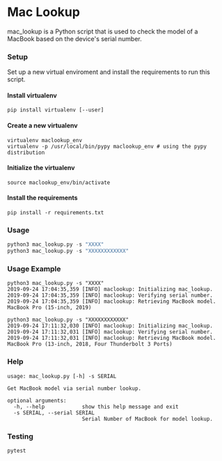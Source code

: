 # Mac Lookup

mac_lookup is a Python script that is used to check the model of a MacBook based on the device's serial number.


### Setup

Set up a new virtual enviroment and install the requirements to run this script.

#### Install virtualenv
```
pip install virtualenv [--user]
```
#### Create a new virtualenv
```
virtualenv maclookup_env
virtualenv -p /usr/local/bin/pypy maclookup_env # using the pypy distribution
```
#### Initialize the virtualenv
```
source maclookup_env/bin/activate
```
#### Install the requirements
```
pip install -r requirements.txt
```

### Usage

```python
python3 mac_lookup.py -s "XXXX"
python3 mac_lookup.py -s "XXXXXXXXXXXX"
```

### Usage Example

```
python3 mac_lookup.py -s "XXXX"
2019-09-24 17:04:35,359 [INFO] maclookup: Initializing mac_lookup.
2019-09-24 17:04:35,359 [INFO] maclookup: Verifying serial number.
2019-09-24 17:04:35,359 [INFO] maclookup: Retrieving MacBook model.
MacBook Pro (15-inch, 2019)

python3 mac_lookup.py -s "XXXXXXXXXXXX"
2019-09-24 17:11:32,030 [INFO] maclookup: Initializing mac_lookup.
2019-09-24 17:11:32,031 [INFO] maclookup: Verifying serial number.
2019-09-24 17:11:32,031 [INFO] maclookup: Retrieving MacBook model.
MacBook Pro (13-inch, 2018, Four Thunderbolt 3 Ports)
```

### Help

```
usage: mac_lookup.py [-h] -s SERIAL

Get MacBook model via serial number lookup.

optional arguments:
  -h, --help            show this help message and exit
  -s SERIAL, --serial SERIAL
                        Serial Number of MacBook for model lookup.
```

### Testing

```python
pytest
```
